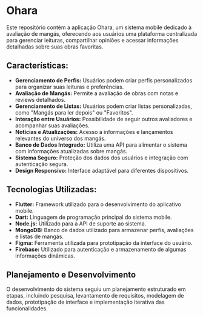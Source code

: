 # Ohara
Este repositório contém a aplicação Ohara, um sistema mobile dedicado à avaliação de mangás, oferecendo aos usuários uma plataforma centralizada para gerenciar leituras, compartilhar opiniões e acessar informações detalhadas sobre suas obras favoritas.

## Características:

- **Gerenciamento de Perfis:** Usuários podem criar perfis personalizados para organizar suas leituras e preferências.
- **Avaliação de Mangás:** Permite a avaliação de obras com notas e reviews detalhados.
- **Gerenciamento de Listas:** Usuários podem criar listas personalizadas, como "Mangás para ler depois" ou "Favoritos".
- **Interação entre Usuários:** Possibilidade de seguir outros avaliadores e acompanhar suas avaliações.
- **Notícias e Atualizações:** Acesso a informações e lançamentos relevantes do universo dos mangás.
- **Banco de Dados Integrado:** Utiliza uma API para alimentar o sistema com informações atualizadas sobre mangás.
- **Sistema Seguro:** Proteção dos dados dos usuários e integração com autenticação segura.
- **Design Responsivo:** Interface adaptável para diferentes dispositivos.

## Tecnologias Utilizadas:

- **Flutter:** Framework utilizado para o desenvolvimento do aplicativo mobile.
- **Dart:** Linguagem de programação principal do sistema mobile.
- **Node.js:** Utilizado para a API de suporte ao sistema.
- **MongoDB:** Banco de dados utilizado para armazenar perfis, avaliações e listas de mangás.
- **Figma:** Ferramenta utilizada para prototipação da interface do usuário.
- **Firebase:** Utilizado para autenticação e armazenamento de algumas informações dinâmicas.

## Planejamento e Desenvolvimento

O desenvolvimento do sistema seguiu um planejamento estruturado em etapas, incluindo pesquisa, levantamento de requisitos, modelagem de dados, prototipação de interface e implementação iterativa das funcionalidades.


